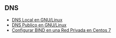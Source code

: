## DNS

* [DNS Local en GNU/Linux](guia/dns-local-linux.rst)
* [DNS Publico en GNU/Linux](guia/dns-publico-linux.rst)
* [Configurar BIND en una Red Privada en Centos 7](guia/dns-local-centos7.rst)





